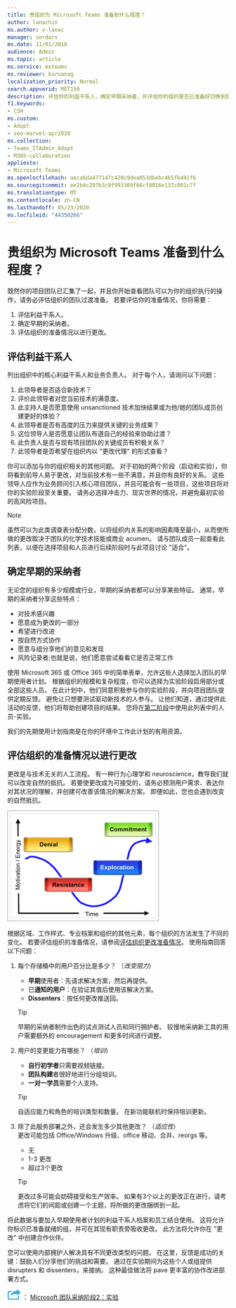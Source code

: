 ```yaml
---
title: 贵组织为 Microsoft Teams 准备到什么程度？
author: lanachin
ms.author: v-lanac
manager: serdars
ms.date: 11/01/2018
audience: Admin
ms.topic: article
ms.service: msteams
ms.reviewer: karuanag
localization_priority: Normal
search.appverid: MET150
description: 评估你的利益干系人，确定早期采纳者，并评估你的组织是否已准备好切换到团队。
f1.keywords:
- CSH
ms.custom:
- Adopt
- seo-marvel-apr2020
ms.collection:
- Teams_ITAdmin_Adopt
- M365-collaboration
appliesto:
- Microsoft Teams
ms.openlocfilehash: aeca6da477147c420c9dea053dbebc465fb491f6
ms.sourcegitcommit: ee2b4c207b3c9f993309f66cf8016e137c001c7f
ms.translationtype: MT
ms.contentlocale: zh-CN
ms.lasthandoff: 05/23/2020
ms.locfileid: "44350266"
---
```

# <a name="how-ready-is-your-organization-for-microsoft-teams"></a>贵组织为 Microsoft Teams 准备到什么程度？

既然你的项目团队已汇集了一起，并且你开始查看团队可以为你的组织执行的操作，请务必评估组织的团队过渡准备。 若要评估你的准备情况，你将需要：

1. 评估利益干系人。
2. 确定早期的采纳者。
3. 评估组织的准备情况以进行更改。 

## <a name="assess-your-stakeholders"></a>评估利益干系人

列出组织中的核心利益干系人和业务负责人。 对于每个人，请询问以下问题：
 
1. 此领导者是否适合新技术？
2. 评价此领导者对您当前技术的满意度。
3. 此主持人是否愿意使用 unsanctioned 技术加快结果或为他/她的团队成员创建更好的体验？
4. 此领导者是否有高度的压力来提供关键的业务成果？ 
5. 这位领导人是否愿意让团队布道自己的经验来协助过渡？
6. 此负责人是否与现有项目团队的关键成员有积极关系？
7. 此领导者是否希望在组织内以 "更改代理" 的形式查看？  

你可以添加与你的组织相关的其他问题。 对于初始的两个阶段（启动和实验），你将看到前导人易于更改，对当前技术有一些不满意，并且你有良好的关系。 这些领导人应作为业务顾问引入核心项目团队，并且可能会有一些项目，这些项目将对你的实验阶段至关重要。 请务必选择冲击力、现实世界的情况，并避免最初实验的高风险项目。
   
> [!NOTE]
> 虽然可以为此类调查表分配分数，以将组织内关系的影响因素降至最小，从而使所做的更改取决于团队的化学技术技能或商业 acumen。 请与团队成员一起查看此列表，以便在选择项目和人员进行后续阶段时与此项目讨论 "适合"。 

## <a name="identify-early-adopters"></a>确定早期的采纳者

无论您的组织有多少规模或行业，早期的采纳者都可以分享某些特征。 通常，早期的采纳者分享这些特点：

- 对技术感兴趣
- 愿意成为更改的一部分
- 希望进行改进
- 按自然方式协作
- 愿意与组分享他们的意见和发现
- 风险记录者;也就是说，他们愿意尝试看看它是否正常工作

使用 Microsoft 365 或 Office 365 中的简单表单，允许这些人选择加入团队的早期使用者计划。 根据组织的规模和复杂程度，你可以选择为实验阶段启用部分或全部这些人员。 在此计划中，他们同意积极参与你的实验阶段，并向项目团队提供定期反馈。 避免让只想要测试驱动新技术的人参与。 让他们知道，通过提供此活动的反馈，他们将帮助创建项目的结果。 您将在[第二阶段](teams-adoption-phase2-experiment.md)中使用此列表中的人员-实验。

我们的先期使用计划指南是在你的环境中工作此计划的有用资源。  
 
## <a name="assess-your-organizations-readiness-for-change"></a>评估组织的准备情况以进行更改

更改是与技术无关的人工流程。 有一种行为心理学和 neuroscience，教导我们就可以改变自然的抵抗。 若要使更改成为可接受的，请务必预测用户需求、表达你对其状况的理解，并创建可改善该情况的解决方案。 即便如此，您也会遇到改变的自然抵抗。  

![展示要更改的抵抗的图形](media/teams-adoption-resistance.png)

根据区域、工作样式、专业档案和组织的其他元素，每个组织的方法发生了不同的变化。 若要评估组织的准备情况，请参阅[评估组织更改准备情况](upgrade-org-change-readiness.md)。 使用指南回答以下问题：

1. 每个存储桶中的用户百分比是多少？ （*改变阻力*）
    - **早期**使用者：先请求解决方案，然后再提供。
    - 已**通知的用户**：在验证其值后使用该解决方案。
    - **Dissenters**：按任何更改推送回。
    
   > [!TIP]
   > 早期的采纳者制作出色的试点测试人员和同行拥护者。 较慢地采纳新工具的用户需要额外的 encouragement 和更多时间进行调整。 

2. 用户的变更能力有哪些？ （*培训*）
    - **自行初学者**只需要视频链接。
    - **团队构建**者很好地进行分组培训。
    - **一对一学员**需要个人支持。

    > [!TIP]
    > 自适应能力和角色的培训类型和数量。 在新功能联机时保持培训更新。

3. 除了此服务部署之外，还会发生多少其他更改？ （*适应性*） <br/>更改可能包括 Office/Windows 升级、office 移动、合并、reorgs 等。
    - 无
    - 1-3 更改
    - 超过3个更改
 
    > [!TIP] 
    > 更改过多可能会妨碍接受和生产效率。 如果有3个以上的更改正在进行，请考虑将它们的间距或创建一个主题，将所做的更改捆绑到一起。  

将此数据与要加入早期使用者计划的利益干系人档案和员工结合使用。 这将允许你标识已准备就绪的组，并可在其现有职责旁吸收更改。 此方法将允许你在 "更改" 中创建合作伙伴。

您可以使用内部拥护人解决具有不同更改类型的问题。 在这里，反馈是成功的关键：鼓励人们分享他们的挑战和需要。 通过在实验期间为这些个人或组提供 disrupters 和 dissenters，来接纳。 这种最佳做法将 pave 更丰富的协作改进部署方式。  

![表示下一步骤的图标 ](media/teams-adoption-next-icon.png) ： [Microsoft 团队采纳阶段2：实验](teams-adoption-phase2-experiment.md) 
